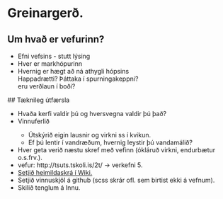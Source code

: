 # Greinargerð.
## Um hvað er vefurinn?
<ul>
  <li>Efni vefsins - stutt lýsing</li>
  <li>Hver er markhópurinn</li>
  <li>Hvernig er hægt að ná athygli hópsins
      <br> Happadrætti? Þáttaka í spurningakeppni?
      <br> eru verðlaun í boði?</li>
</ul>
## Tæknileg útfærsla
<ul>
  <li>Hvaða kerfi valdir þú og hversvegna valdir þú það?</li>
  <li>Vinnuferlið</li>
    <ul>
      <li>Útskýrið eigin lausnir og virkni ss í kvikun.</li>
      <li>Ef þú lentir í vandræðum, hvernig leystir þú vandamálið?</li>
    </ul>

  <li>Hver geta verið næstu skref með vefinn (ókláruð virkni, endurbætur o.s.frv.).</li>
  <li>vefur: http://tsuts.tskoli.is/2t/ -> verkefni 5.</li>
  <li><a href="https://github.com/VSH24/greinargerd-vsh2b/wiki"> Setjið heimildaskrá í Wiki.</a></li>
  <li> Setjið vinnuskjöl á github (scss skrár ofl. sem birtist ekki á vefnum).</li>
  <li> Skilið tenglum á Innu.</li>
</ul>

